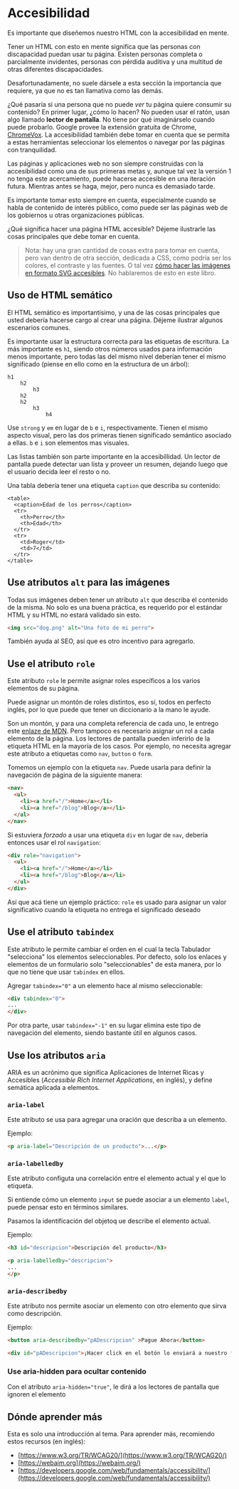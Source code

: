 # Accesibilidad

Es importante que diseñemos nuestro HTML con la accesibilidad en mente.

Tener un HTML con esto en mente significa que las personas con discapacidad puedan usar tu página. Existen personas completa o parcialmente invidentes, personas con pérdida auditiva y una multitud de otras diferentes discapacidades.

Desafortunadamente, no suele dársele a esta sección la importancia que requiere, ya que no es tan llamativa como las demás.

¿Qué pasaría si una persona que no puede *ver* tu página quiere consumir su contenido? En primer lugar, ¿cómo lo hacen? No pueden usar el ratón, usan algo llamado **lector de pantalla**. No tiene por qué imaginárselo cuando puede probarlo. Google provee la extensión gratuita de Chrome, [ChromeVox](https://chrome.google.com/webstore/detail/chromevox/kgejglhpjiefppelpmljglcjbhoiplfn/). La accesibilidad también debe tomar en cuenta que se permita a estas herramientas seleccionar los elementos o navegar por las páginas con tranquilidad.

Las páginas y aplicaciones web no son siempre construidas con la accesibilidad como una de sus primeras metas y, aunque tal vez la versión 1 no tenga este acercamiento, puede hacerse accesible en una iteración futura. Mientras antes se haga, mejor, pero nunca es demasiado tarde.

Es importante tomar esto siempre en cuenta, especialmente cuando se habla de contenido de interés público, como puede ser las páginas web de los gobiernos u otras organizaciones públicas.

¿Qué significa hacer una página HTML accesible? Déjeme ilustrarle las cosas principales que debe tomar en cuenta.

> Nota: hay una gran cantidad de cosas extra para tomar en cuenta, pero van dentro de otra sección, dedicada a CSS, como podría ser los colores, el contraste y las fuentes. O tal vez [cómo hacer las imágenes en formato SVG accesibles](https://css-tricks.com/accessible-svgs/). No hablaremos de esto en este libro.

## Uso de HTML semático

El HTML semático es importantísimo, y una de las cosas principales que usted debería hacerse cargo al crear una página. Déjeme ilustrar algunos escenarios comunes.

Es importante usar la estructura correcta para las etiquetas de escritura. La más importante es `h1`, siendo otros números usados para información menos importante, pero todas las del mismo nivel deberían tener el mismo significado (piense en ello como en la estructura de un árbol):

```
h1
	h2
		h3
	h2
	h2
		h3
			h4
```

Use `strong` y `em` en lugar de `b` e `i`, respectivamente. Tienen el mismo aspecto visual, pero las dos primeras tienen significado semántico asociado a ellas. `b` e `i` son elementos mas visuales.

Las listas también son parte importante en la accesibillidad. Un lector de pantalla puede detectar uan lista y proveer un resumen, dejando luego que el usuario decida leer el resto o no.

Una tabla debería tener una etiqueta `caption` que describa su contenido:

```
<table>
  <caption>Edad de los perros</caption>
  <tr>
    <th>Perro</th>
    <th>Edad</th>
  </tr>
  <tr>
    <td>Roger</td>
    <td>7</td>
  </tr>
</table>
```

## Use atributos `alt` para las imágenes

Todas sus imágenes deben tener un atributo `alt` que describa el contenido de la misma. No solo es una buena práctica, es requerido por el estándar HTML y su HTML no estará validado sin esto.

```html
<img src="dog.png" alt="Una foto de mi perro">
```

También ayuda al SEO, así que es otro incentivo para agregarlo.

## Use el atributo `role`

Este atributo `role` le permite asignar roles específicos a los varios elementos de su página.

Puede asignar un montón de roles distintos, eso sí, todos en perfecto inglés, por lo que puede que tener un diccionario a la mano le ayude.

Son un montón, y para una completa referencia de cada uno, le entrego este [enlaze de MDN](https://developer.mozilla.org/en-US/docs/Web/Accessibility/ARIA/Roles). Pero tampoco es necesario asignar un rol a cada elemento de la página. Los lectores de pantalla pueden inferirlo de la etiqueta HTML en la mayoría de los casos. Por ejemplo, no necesita agregar este atributo a etiquetas como `nav`, `button` o `form`.

Tomemos un ejemplo con la etiqueta `nav`. Puede usarla para definir la navegación de página de la siguiente manera:

```html
<nav>
  <ul>
    <li><a href="/">Home</a></li>
    <li><a href="/blog">Blog</a></li>
  </ul>
</nav>
```

Si estuviera *forzado* a usar una etiqueta `div` en lugar de `nav`, debería entonces usar el rol `navigation`:

```html
<div role="navigation">
  <ul>
    <li><a href="/">Home</a></li>
    <li><a href="/blog">Blog</a></li>
  </ul>
</div>
```

Así que acá tiene un ejemplo práctico: `role` es usado para asignar un valor significativo cuando la etiqueta no entrega el significado deseado

## Use el atributo `tabindex`

Este atributo le permite cambiar el orden en el cual la tecla Tabulador "selecciona" los elementos seleccionables. Por defecto, solo los enlaces y elementos de un formulario solo "seleccionables" de esta manera, por lo que no tiene que usar `tabindex` en ellos.

Agregar `tabindex="0"` a un elemento hace al mismo seleccionable:

```html
<div tabindex="0">
...
</div>
```

Por otra parte, usar `tabindex="-1"` en su lugar elimina este tipo de navegación del elemento, siendo bastante útil en algunos casos.

## Use los atributos `aria`

ARIA es un acrónimo que significa Aplicaciones de Internet Ricas y Accesibles (_Accessible Rich Internet Applications_, en inglés), y define semática aplicada a elementos.

### `aria-label`

Este atributo se usa para agregar una oración que describa a un elemento.

Ejemplo:

```html
<p aria-label="Descripción de un producto">...</p>
```

### `aria-labelledby`

Este atributo configuta una correlación entre el elemento actual y el que lo etiqueta.

Si entiende cómo un elemento `input` se puede asociar a un elemento `label`, puede pensar esto en términos similares.

Pasamos la identificación del objetoq ue describe el elemento actual.

Ejemplo:

```html
<h3 id="descripcion">Descripción del producto</h3>

<p aria-labelledby="descripcion">
...
</p>
```

### `aria-describedby`

Este atributo nos permite asociar un elemento con otro elemento que sirva como descripción.

Ejemplo:

```html
<button aria-describedby="pADescripcion" >Pague Ahora</button>

<div id="pADescripcion">¡Hacer click en el botón lo enviará a nuestro fomulario!</div>
```

### Use aria-hidden para ocultar contenido

Con el atributo `aria-hidden="true"`, le dirá a los lectores de pantalla que ignoren el elemento

## Dónde aprender más

Esta es solo una introducción al tema. Para aprender más, recomiendo estos recursos (en inglés):

- [https://www.w3.org/TR/WCAG20/](https://www.w3.org/TR/WCAG20/)
- [https://webaim.org](https://webaim.org/)
- [https://developers.google.com/web/fundamentals/accessibility/](https://developers.google.com/web/fundamentals/accessibility/)
